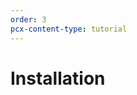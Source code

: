 ```yaml
---
order: 3
pcx-content-type: tutorial
---
```


# Installation

<DirectoryListing path="/user-guide/set-up"/>